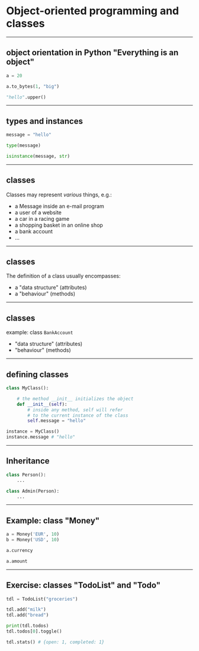 # Object-oriented programming and classes

---

## object orientation in Python "Everything is an object"

```py
a = 20

a.to_bytes(1, "big")

"hello".upper()
```

---

## types and instances

```py
message = "hello"

type(message)

isinstance(message, str)
```

---

## classes

Classes may represent _various_ things, e.g.:

- a Message inside an e-mail program
- a user of a website
- a car in a racing game
- a shopping basket in an online shop
- a bank account
- ...

---

## classes

The definition of a class usually encompasses:

- a "data structure" (attributes)
- a "behaviour" (methods)

---

## classes

example: class `BankAccount`

- "data structure" (attributes)
- "behaviour" (methods)

---

## defining classes

```py
class MyClass():

    # the method __init__ initializes the object
    def __init__(self):
        # inside any method, self will refer
        # to the current instance of the class
        self.message = "hello"

instance = MyClass()
instance.message # "hello"
```

---

## Inheritance

```py
class Person():
    ...

class Admin(Person):
    ...
```

---

## Example: class "Money"

```py
a = Money('EUR', 10)
b = Money('USD', 10)

a.currency

a.amount
```

---

## Exercise: classes "TodoList" and "Todo"

```py
tdl = TodoList("groceries")

tdl.add("milk")
tdl.add("bread")

print(tdl.todos)
tdl.todos[0].toggle()

tdl.stats() # {open: 1, completed: 1}
```

